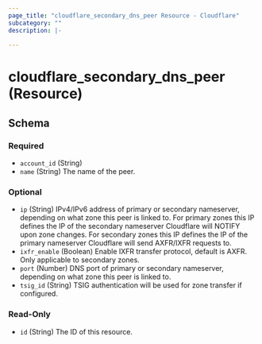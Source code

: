 ```yaml
---
page_title: "cloudflare_secondary_dns_peer Resource - Cloudflare"
subcategory: ""
description: |-
  
---
```


# cloudflare_secondary_dns_peer (Resource)




<!-- schema generated by tfplugindocs -->
## Schema

### Required

- `account_id` (String)
- `name` (String) The name of the peer.

### Optional

- `ip` (String) IPv4/IPv6 address of primary or secondary nameserver, depending on what zone this peer is linked to. For primary zones this IP defines the IP of the secondary nameserver Cloudflare will NOTIFY upon zone changes. For secondary zones this IP defines the IP of the primary nameserver Cloudflare will send AXFR/IXFR requests to.
- `ixfr_enable` (Boolean) Enable IXFR transfer protocol, default is AXFR. Only applicable to secondary zones.
- `port` (Number) DNS port of primary or secondary nameserver, depending on what zone this peer is linked to.
- `tsig_id` (String) TSIG authentication will be used for zone transfer if configured.

### Read-Only

- `id` (String) The ID of this resource.


